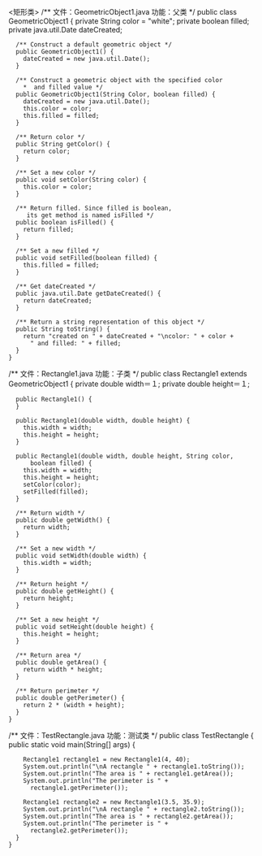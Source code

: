 <矩形类>
/**
文件：GeometricObject1.java
功能：父类
*/
public class GeometricObject1 {
	  private String color = "white";
	  private boolean filled;
	  private java.util.Date dateCreated;
	  
	  /** Construct a default geometric object */
	  public GeometricObject1() {
	    dateCreated = new java.util.Date();
	  }

	  /** Construct a geometric object with the specified color 
	    *  and filled value */
	  public GeometricObject1(String Color, boolean filled) {
	    dateCreated = new java.util.Date();
	    this.color = color;
	    this.filled = filled;
	  }

	  /** Return color */
	  public String getColor() {
	    return color;
	  }

	  /** Set a new color */
	  public void setColor(String color) {
	    this.color = color;
	  }

	  /** Return filled. Since filled is boolean, 
	     its get method is named isFilled */
	  public boolean isFilled() {
	    return filled;
	  }

	  /** Set a new filled */
	  public void setFilled(boolean filled) {
	    this.filled = filled;
	  }
	  
	  /** Get dateCreated */
	  public java.util.Date getDateCreated() {
	    return dateCreated;
	  }
	  
	  /** Return a string representation of this object */
	  public String toString() {
	    return "created on " + dateCreated + "\ncolor: " + color + 
	      " and filled: " + filled;
	  }
	}


/**
文件：Rectangle1.java
功能：子类
*/
public class Rectangle1 extends GeometricObject1 {
	  private double width＝１;
	  private double height＝１;

	  public Rectangle1() {
	  }

	  public Rectangle1(double width, double height) {
	    this.width = width;
	    this.height = height;
	  }

	  public Rectangle1(double width, double height, String color, 
	      boolean filled) {
	    this.width = width;
	    this.height = height;
	    setColor(color);
	    setFilled(filled);
	  }

	  /** Return width */
	  public double getWidth() {
	    return width;
	  }

	  /** Set a new width */
	  public void setWidth(double width) {
	    this.width = width;
	  }

	  /** Return height */
	  public double getHeight() {
	    return height;
	  }

	  /** Set a new height */
	  public void setHeight(double height) {
	    this.height = height;
	  }

	  /** Return area */
	  public double getArea() {
	    return width * height;
	  }

	  /** Return perimeter */
	  public double getPerimeter() {
	    return 2 * (width + height);
	  }
	}


/**
文件：TestRectangle.java
功能：测试类
*/
public class TestRectangle {
	  public static void main(String[] args) {
	   

	    Rectangle1 rectangle1 = new Rectangle1(4, 40);
	    System.out.println("\nA rectangle " + rectangle1.toString());
	    System.out.println("The area is " + rectangle1.getArea());
	    System.out.println("The perimeter is " +
	      rectangle1.getPerimeter());
	    
	    Rectangle1 rectangle2 = new Rectangle1(3.5, 35.9);
	    System.out.println("\nA rectangle " + rectangle2.toString());
	    System.out.println("The area is " + rectangle2.getArea());
	    System.out.println("The perimeter is " +
	      rectangle2.getPerimeter());
	  }
	}
